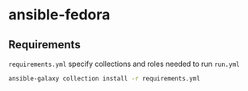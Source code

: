 # ansible-fedora

## Requirements

`requirements.yml` specify collections and roles needed to run `run.yml`
```bash
ansible-galaxy collection install -r requirements.yml
```

